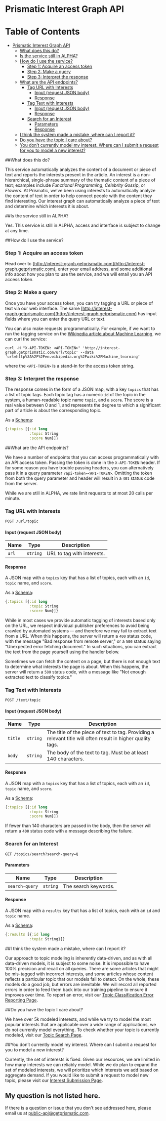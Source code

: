 
# Prismatic Interest Graph API

Table of Contents
=================

  * [Prismatic Interest Graph API](#prismatic-interest-graph-api)
    * [What does this do?](#what-does-this-do)
    * [Is the service still in ALPHA?](#is-the-service-still-in-alpha)
    * [How do I use the service?](#how-do-i-use-the-service)
      * [Step 1: Acquire an access token](#step-1-acquire-an-access-token)
      * [Step 2: Make a query](#step-2-make-a-query)
      * [Step 3: Interpret the response](#step-3-interpret-the-response)
    * [What are the API endpoints?](#what-are-the-api-endpoints)
      * [Tag URL with Interests](#tag-url-with-interests)
        * [Input (request JSON body)](#input-request-json-body)
        * [Response](#response)
      * [Tag Text with Interests](#tag-text-with-interests)
        * [Input (request JSON body)](#input-request-json-body-1)
        * [Response](#response-1)
      * [Search for an Interest](#search-for-an-interest)
        * [Parameters](#parameters)
        * [Response](#response-2)
    * [I think the system made a mistake, where can I report it?](#i-think-the-system-made-a-mistake-where-can-i-report-it)
    * [Do you have the topic I care about?](#do-you-have-the-topic-i-care-about)
    * [You don’t currently model my interest. Where can I submit a request for you to model a new interest?](#you-dont-currently-model-my-interest-where-can-i-submit-a-request-for-you-to-model-a-new-interest)



##What does this do?

This service automatically analyzes the content of a document or piece of text
and reports the interests present in the article. An interest is a
non-hierarchical, single-phrase summary of the thematic content of a piece of
text; examples include *Functional Programming*, *Celebrity Gossip*, or
*Flowers*. At Prismatic, we’ve been using interests to automatically analyze
the content of text in order to help connect people with the content they find
interesting. Our interest graph can automatically analyze a piece of text and
determine which interests it is about.

##Is the service still in ALPHA?

Yes. This service is still in ALPHA, access and interface is subject to change at any time.

##How do I use the service?

### Step 1: Acquire an access token

Head over to [http://interest-graph.getprismatic.com](http://interest-graph.getprismatic.com),
enter your email address, and some additional info about how you plan to use
the service, and we will email you an API access token.

### Step 2: Make a query

Once you have your access token, you can try tagging a URL or piece of text via
our web interface. The same
[http://interest-graph.getprismatic.com](http://interest-graph.getprismatic.com) has input fields
where you can enter the query URL or text. 

You can also make requests programmatically. For example, if we want to run the
tagging service on the [Wikipedia article about Machine
Learning](http://en.wikipedia.org/wiki/Machine_learning), we can curl the
service:



```  
curl -H "X-API-TOKEN: <API-TOKEN>" 'http://interest-graph.getprismatic.com/url/topic' --data 'url=http%3A%2F%2Fen.wikipedia.org%2Fwiki%2FMachine_learning'
```

where the `<API-TOKEN>` is a stand-in for the access token string.

### Step 3: Interpret the response

The response comes in the form of a JSON map, with a key `topics` that has a
list of topic tags. Each topic tag has a numeric `id` of the topic in the
system, a human-readable topic name `topic`, and a `score`. The score is a real
value between 0 and 1, and represents the degree to which a significant part of
article is about the corresponding topic.

As a [Schema](https://github.com/Prismatic/schema): 

```clojure
{:topics [{:id long
           :topic String
           :score Num}]}
```

##What are the API endpoints?

We have a number of endpoints that you can access programmatically with an API
access token.  Passing the token is done in the `X-API-TOKEN` header. If for
some reason you have trouble passing headers, you can alternatively pass it in
a query parameter `?api-token=<API-TOKEN>`. Omitting the token from both the
query parameter and header will result in a `401` status code from the server.

While we are still in ALPHA, we rate limit requests to at most 20 calls per minute.

### Tag URL with Interests

    POST /url/topic

#### Input (request JSON body)

Name | Type | Description
-----|------|--------------
`url`|`string` | URL to tag with interests.

#### Response

A JSON map with a `topics` key that has a list of topics, each with an `id`, `topic` name, and `score`.

As a [Schema](https://github.com/Prismatic/schema): 
```clojure
{:topics [{:id long
           :topic String
           :score Num}]}
```


While in most cases we provide automatic tagging of interests based only on the
URL, we respect individual publisher preferences to avoid being crawled by
automated systems -- and therefore we may fail to extract text from a URL.
When this happens, the server will return a `400` status code, with the message
"Bad response from remote server," or a `500` status saying "Unexpected error
fetching document." In such situations, you can extract the text from the page
yourself using the handler below.

Sometimes we can fetch the content on a page, but there is not enough text to
determine what interests the page is about.  When this happens, the server will
return a `500` status code, with a message like "Not enough extracted text to
classify topics."


### Tag Text with Interests

    POST /text/topic

#### Input (request JSON body)

Name | Type | Description
-----|------|--------------
`title`|`string` | The title of the piece of text to tag. Providing a relevant title will often result in higher quality tags.
`body`|`string` | The body of the text to tag. Must be at least 140 characters.

#### Response

A JSON map with a `topics` key that has a list of topics, each with an `id`, `topic` name, and `score`.

As a [Schema](https://github.com/Prismatic/schema): 
```clojure
{:topics [{:id long
           :topic String
           :score Num}]}
```

If fewer than 140 characters are passed in the body, then the server will
return a `400` status code with a message describing the failure.

### Search for an Interest

    GET /topics/search?search-query=Q

#### Parameters

Name | Type | Description
-----|------|--------------
`search-query`|`string` | The search keywords.


#### Response

A JSON map with a `results` key that has a list of topics, each with an `id` and `topic` name.

As a [Schema](https://github.com/Prismatic/schema): 
```clojure
{:results [{:id long
           :topic String}]}
```



##I think the system made a mistake, where can I report it?

Our approach to topic modeling is inherently data-driven, and as with all
data-driven models, it is subject to some noise. It is impossible to have 100%
precision and recall on all queries. There are some articles that might be
mis-tagged with incorrect interests, and some articles whose content reflects a
particular topic that our models fail to detect. On the whole, these models do
a good job, but errors are inevitable. We will record all reported errors in
order to feed them back into our training pipeline to ensure it improves over
time. To report an error, visit our [Topic Classification Error Reporting
Page](http://goo.gl/forms/CU0n34fQ7c).

##Do you have the topic I care about?

We have over 5k modeled interests, and while we try to model the most popular
interests that are applicable over a wide range of applications, we do not
currently model everything. To check whether your topic is currently modeled,
visit our [Topic Search
Page](http://interest-graph.getprismatic.com/topic/search/human).

##You don’t currently model my interest. Where can I submit a request for you to model a new interest?

Currently, the set of interests is fixed. Given our resources, we are limited in
how many interests we can reliably model. While we do plan to expand the set of
modeled interests, we will prioritize which interests we add based on aggregate
demand. If you would like to submit a request to model new topic, please visit
our [Interest Submission Page](http://goo.gl/forms/8ryfTk8I6Z).

## My question is not listed here.

If there is a question or issue that you don't see addressed here, please email us at <public-api@getprismatic.com>.

